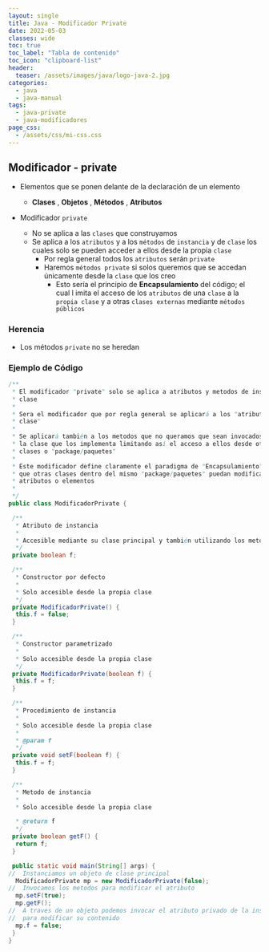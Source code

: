 ```yaml
---
layout: single
title: Java - Modificador Private
date: 2022-05-03
classes: wide
toc: true
toc_label: "Tabla de contenido"
toc_icon: "clipboard-list"
header:
  teaser: /assets/images/java/logo-java-2.jpg
categories:
  - java
  - java-manual
tags:
  - java-private
  - java-modificadores
page_css: 
  - /assets/css/mi-css.css
---
```


## Modificador - private

* Elementos que se ponen delante de la declaración de un elemento
  * **Clases** , **Objetos** , **Métodos** , **Atributos**

* Modificador ``private``
  * No se aplica a las ``clases`` que construyamos
  * Se aplica a los ``atributos`` y a los ``métodos`` de ``instancia`` y de ``clase`` los cuales solo se pueden acceder a ellos desde la propia ``clase``
    * Por regla general todos los ``atributos`` serán ``private``
    * Haremos ``métodos private`` si solos queremos que se accedan únicamente desde la ``clase`` que los creo
      * Esto sería el principio de **Encapsulamiento** del código; el cual l  imita el acceso de los ``atributos`` de una ``clase`` a la ``propia clase`` y a otras ``clases externas`` mediante ``métodos públicos``

### Herencia

* Los métodos ``private`` no se heredan

### Ejemplo de Código

```java
/**
 * El modificador "private" solo se aplica a atributos y metodos de instancia o
 * clase
 * 
 * Sera el modificador que por regla general se aplicará a los "atributos de la
 * clase"
 * 
 * Se aplicará también a los metodos que no queramos que sean invocados fuera de
 * la clase que los implementa limitando así el acceso a ellos desde otras
 * clases o "package/paquetes"
 * 
 * Este modificador define claramente el paradigma de "Encapsulamiento" evitando
 * que otras clases dentro del mismo "package/paquetes" puedan modificar sus
 * atributos o elementos
 *
 */
public class ModificadorPrivate {

 /**
  * Atributo de instancia
  * 
  * Accesible mediante su clase principal y también utilizando los metodos de la propia clase
  */
 private boolean f;

 /**
  * Constructor por defecto
  * 
  * Solo accesible desde la propia clase
  */
 private ModificadorPrivate() {
  this.f = false;
 }

 /**
  * Constructor parametrizado
  * 
  * Solo accesible desde la propia clase
  */
 private ModificadorPrivate(boolean f) {
  this.f = f;
 }

 /**
  * Procedimiento de instancia
  * 
  * Solo accesible desde la propia clase
  * 
  * @param f
  */
 private void setF(boolean f) {
  this.f = f;
 }

 /**
  * Metodo de instancia
  * 
  * Solo accesible desde la propia clase

  * @return f
  */
 private boolean getF() {
  return f;
 }

 public static void main(String[] args) {
//  Instanciamos un objeto de clase principal
  ModificadorPrivate mp = new ModificadorPrivate(false);
//  Invocamos los metodos para modificar el atributo
  mp.setF(true);
  mp.getF();
//  A traves de un objeto podemos invocar el atributo privado de la instancia de la clase
//  para modificar su contenido
  mp.f = false;
 }
}
```
